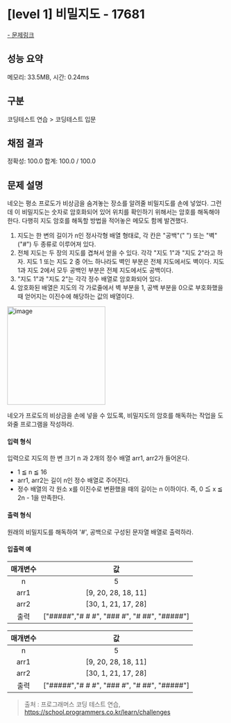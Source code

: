 # [level 1] 비밀지도 - 17681

<a href="https://school.programmers.co.kr/learn/courses/30/lessons/17681">- 문제링크</a>

## 성능 요약

메모리: 33.5MB, 시간: 0.24ms

## 구분

코딩테스트 연습 > 코딩테스트 입문

## 채점 결과

정확성: 100.0
합계: 100.0 / 100.0

## 문제 설명

네오는 평소 프로도가 비상금을 숨겨놓는 장소를 알려줄 비밀지도를 손에 넣었다. 그런데 이 비밀지도는 숫자로 암호화되어 있어 위치를 확인하기 위해서는 암호를 해독해야 한다. 다행히 지도 암호를 해독할 방법을 적어놓은 메모도 함께 발견했다.

1. 지도는 한 변의 길이가 n인 정사각형 배열 형태로, 각 칸은 "공백"(" ") 또는 "벽"("#") 두 종류로 이루어져 있다.
2. 전체 지도는 두 장의 지도를 겹쳐서 얻을 수 있다. 각각 "지도 1"과 "지도 2"라고 하자. 지도 1 또는 지도 2 중 어느 하나라도 벽인 부분은 전체 지도에서도 벽이다. 지도 1과 지도 2에서 모두 공백인 부분은 전체 지도에서도 공백이다.
3. "지도 1"과 "지도 2"는 각각 정수 배열로 암호화되어 있다.
4. 암호화된 배열은 지도의 각 가로줄에서 벽 부분을 1, 공백 부분을 0으로 부호화했을 때 얻어지는 이진수에 해당하는 값의 배열이다.

<img width="226" alt="image" src="https://github.com/Next-by-Next/Javascript-Deep-Dive-Study/assets/121484561/c9862aa0-f279-414a-abe9-670e309aef40">

네오가 프로도의 비상금을 손에 넣을 수 있도록, 비밀지도의 암호를 해독하는 작업을 도와줄 프로그램을 작성하라.

#### 입력 형식

입력으로 지도의 한 변 크기 n 과 2개의 정수 배열 arr1, arr2가 들어온다.

- 1 ≦ n ≦ 16
- arr1, arr2는 길이 n인 정수 배열로 주어진다.
- 정수 배열의 각 원소 x를 이진수로 변환했을 때의 길이는 n 이하이다. 즉, 0 ≦ x ≦ 2n - 1을 만족한다.

#### 출력 형식

원래의 비밀지도를 해독하여 '#', 공백으로 구성된 문자열 배열로 출력하라.

#### 입출력 예

| **매개변수** |                   **값**                    |
| :----------: | :-----------------------------------------: |
|      n       |                      5                      |
|     arr1     |             [9, 20, 28, 18, 11]             |
|     arr2     |             [30, 1, 21, 17, 28]             |
|     출력     | ["#####","# # #", "### #", "# ##", "#####"] |

| **매개변수** |                   **값**                    |
| :----------: | :-----------------------------------------: |
|      n       |                      5                      |
|     arr1     |             [9, 20, 28, 18, 11]             |
|     arr2     |             [30, 1, 21, 17, 28]             |
|     출력     | ["#####","# # #", "### #", "# ##", "#####"] |

> 출처 : 프로그래머스 코딩 테스트 연습, <https://school.programmers.co.kr/learn/challenges>

